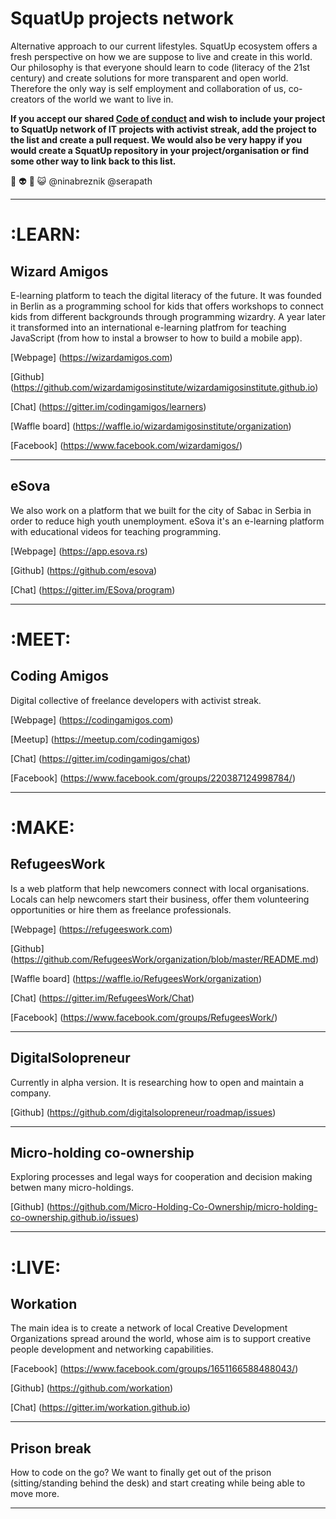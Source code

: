 # SquatUp projects network

Alternative approach to our current lifestyles. SquatUp ecosystem offers a fresh perspective on how we are suppose to live and create in this world.
Our philosophy is that everyone should learn to code (literacy of the 21st century) and create solutions for more transparent and open world. Therefore the only way is self employment and collaboration of us, co-creators of the world we want to live in.

**If you accept our shared [Code of conduct](http://berlincodeofconduct.org/) and wish to include your project to SquatUp network of IT projects with activist streak, add the project to the list and create a pull request. We would also be very happy if you would create a SquatUp repository in your project/organisation or find some other way to link back to this list.**

👻 👽 🤖 😺
@ninabreznik
@serapath

---

# :LEARN:

## Wizard Amigos
E-learning platform to teach the digital literacy of the future. It was founded in Berlin as a programming school for kids that offers workshops to connect kids from different backgrounds through programming wizardry. A year later it transformed into an international e-learning platfrom for teaching JavaScript (from how to instal a browser to how to build a mobile app).

[Webpage] (https://wizardamigos.com)

[Github] (https://github.com/wizardamigosinstitute/wizardamigosinstitute.github.io)

[Chat] (https://gitter.im/codingamigos/learners)

[Waffle board] (https://waffle.io/wizardamigosinstitute/organization)

[Facebook] (https://www.facebook.com/wizardamigos/)

---

## eSova
We also work on a platform that we built for the city of Sabac in Serbia in order to reduce high youth unemployment. eSova it's an e-learning platform with educational videos for teaching programming. 

[Webpage] (https://app.esova.rs)

[Github] (https://github.com/esova)

[Chat] (https://gitter.im/ESova/program)

---

# :MEET:


## Coding Amigos
Digital collective of freelance developers with activist streak.

[Webpage] (https://codingamigos.com)

[Meetup] (https://meetup.com/codingamigos)

[Chat] (https://gitter.im/codingamigos/chat)

[Facebook] (https://www.facebook.com/groups/220387124998784/)

---

# :MAKE:

## RefugeesWork
Is a web platform that help newcomers connect with local organisations.  Locals can help newcomers start their business, offer them volunteering opportunities or hire them as freelance professionals.

[Webpage] (https://refugeeswork.com)

[Github] (https://github.com/RefugeesWork/organization/blob/master/README.md)

[Waffle board] (https://waffle.io/RefugeesWork/organization)

[Chat] (https://gitter.im/RefugeesWork/Chat)

[Facebook] (https://www.facebook.com/groups/RefugeesWork/)

---

## DigitalSolopreneur
Currently in alpha version. It is researching how to open and maintain a company.

[Github] (https://github.com/digitalsolopreneur/roadmap/issues)

---

## Micro-holding co-ownership
Exploring processes and legal ways for cooperation and decision making betwen many micro-holdings.

[Github] (https://github.com/Micro-Holding-Co-Ownership/micro-holding-co-ownership.github.io/issues)

---

# :LIVE:

## Workation 
The main idea is to create a network of local Creative Development Organizations spread around the world, whose aim is to support creative people development and networking capabilities.

[Facebook] (https://www.facebook.com/groups/1651166588488043/)

[Github] (https://github.com/workation)

[Chat] (https://gitter.im/workation.github.io)

---

## Prison break
How to code on the go? We want to finally get out of the prison (sitting/standing behind the desk) and start creating while being able to move more. 

---
